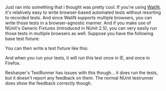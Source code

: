 Just ran into something that i thought was pretty cool. If you're using <a href="http://watin.sourceforge.net/">WatiN</a>, it's relatively easy to write browser-based automated tests without resorting to recorded tests.  And since WatiN supports multiple browsers, you can write those tests in a browser-agnostic manner.  And if you make use of NUnit's Generic Fixtures (introduced in NUnit 2.5), you can very easily run those tests in multiple browsers as well.  Suppose you have the following base test fixture:

<script src="https://gist.github.com/3728675.js?file=s1.cs"></script>

You can then write a test fixture like this:

<script src="https://gist.github.com/3728675.js?file=s2.cs"></script>

And when you run your tests, it will run this test once in IE, and once in Firefox.

Resharper's TestRunner has issues with this though... it does run the tests, but it doesn't report any feedback on them. The normal NUnit testrunner does show the feedback correctly though.
